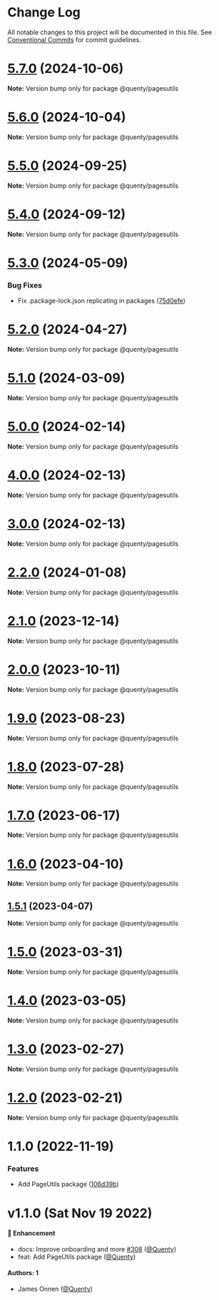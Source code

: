 # Change Log

All notable changes to this project will be documented in this file.
See [Conventional Commits](https://conventionalcommits.org) for commit guidelines.

# [5.7.0](https://github.com/Quenty/NevermoreEngine/compare/@quenty/pagesutils@5.6.0...@quenty/pagesutils@5.7.0) (2024-10-06)

**Note:** Version bump only for package @quenty/pagesutils





# [5.6.0](https://github.com/Quenty/NevermoreEngine/compare/@quenty/pagesutils@5.5.0...@quenty/pagesutils@5.6.0) (2024-10-04)

**Note:** Version bump only for package @quenty/pagesutils





# [5.5.0](https://github.com/Quenty/NevermoreEngine/compare/@quenty/pagesutils@5.4.0...@quenty/pagesutils@5.5.0) (2024-09-25)

**Note:** Version bump only for package @quenty/pagesutils





# [5.4.0](https://github.com/Quenty/NevermoreEngine/compare/@quenty/pagesutils@5.3.0...@quenty/pagesutils@5.4.0) (2024-09-12)

**Note:** Version bump only for package @quenty/pagesutils





# [5.3.0](https://github.com/Quenty/NevermoreEngine/compare/@quenty/pagesutils@5.2.0...@quenty/pagesutils@5.3.0) (2024-05-09)


### Bug Fixes

* Fix .package-lock.json replicating in packages ([75d0efe](https://github.com/Quenty/NevermoreEngine/commit/75d0efeef239f221d93352af71a5b3e930ec23c5))





# [5.2.0](https://github.com/Quenty/NevermoreEngine/compare/@quenty/pagesutils@5.1.0...@quenty/pagesutils@5.2.0) (2024-04-27)

**Note:** Version bump only for package @quenty/pagesutils





# [5.1.0](https://github.com/Quenty/NevermoreEngine/compare/@quenty/pagesutils@5.0.0...@quenty/pagesutils@5.1.0) (2024-03-09)

**Note:** Version bump only for package @quenty/pagesutils





# [5.0.0](https://github.com/Quenty/NevermoreEngine/compare/@quenty/pagesutils@4.0.0...@quenty/pagesutils@5.0.0) (2024-02-14)

**Note:** Version bump only for package @quenty/pagesutils





# [4.0.0](https://github.com/Quenty/NevermoreEngine/compare/@quenty/pagesutils@3.0.0...@quenty/pagesutils@4.0.0) (2024-02-13)

**Note:** Version bump only for package @quenty/pagesutils





# [3.0.0](https://github.com/Quenty/NevermoreEngine/compare/@quenty/pagesutils@2.2.0...@quenty/pagesutils@3.0.0) (2024-02-13)

**Note:** Version bump only for package @quenty/pagesutils





# [2.2.0](https://github.com/Quenty/NevermoreEngine/compare/@quenty/pagesutils@2.1.0...@quenty/pagesutils@2.2.0) (2024-01-08)

**Note:** Version bump only for package @quenty/pagesutils





# [2.1.0](https://github.com/Quenty/NevermoreEngine/compare/@quenty/pagesutils@2.0.0...@quenty/pagesutils@2.1.0) (2023-12-14)

**Note:** Version bump only for package @quenty/pagesutils





# [2.0.0](https://github.com/Quenty/NevermoreEngine/compare/@quenty/pagesutils@1.9.0...@quenty/pagesutils@2.0.0) (2023-10-11)

**Note:** Version bump only for package @quenty/pagesutils





# [1.9.0](https://github.com/Quenty/NevermoreEngine/compare/@quenty/pagesutils@1.8.0...@quenty/pagesutils@1.9.0) (2023-08-23)

**Note:** Version bump only for package @quenty/pagesutils





# [1.8.0](https://github.com/Quenty/NevermoreEngine/compare/@quenty/pagesutils@1.7.0...@quenty/pagesutils@1.8.0) (2023-07-28)

**Note:** Version bump only for package @quenty/pagesutils





# [1.7.0](https://github.com/Quenty/NevermoreEngine/compare/@quenty/pagesutils@1.6.0...@quenty/pagesutils@1.7.0) (2023-06-17)

**Note:** Version bump only for package @quenty/pagesutils





# [1.6.0](https://github.com/Quenty/NevermoreEngine/compare/@quenty/pagesutils@1.5.1...@quenty/pagesutils@1.6.0) (2023-04-10)

**Note:** Version bump only for package @quenty/pagesutils





## [1.5.1](https://github.com/Quenty/NevermoreEngine/compare/@quenty/pagesutils@1.5.0...@quenty/pagesutils@1.5.1) (2023-04-07)

**Note:** Version bump only for package @quenty/pagesutils





# [1.5.0](https://github.com/Quenty/NevermoreEngine/compare/@quenty/pagesutils@1.4.0...@quenty/pagesutils@1.5.0) (2023-03-31)

**Note:** Version bump only for package @quenty/pagesutils





# [1.4.0](https://github.com/Quenty/NevermoreEngine/compare/@quenty/pagesutils@1.3.0...@quenty/pagesutils@1.4.0) (2023-03-05)

**Note:** Version bump only for package @quenty/pagesutils





# [1.3.0](https://github.com/Quenty/NevermoreEngine/compare/@quenty/pagesutils@1.2.0...@quenty/pagesutils@1.3.0) (2023-02-27)

**Note:** Version bump only for package @quenty/pagesutils





# [1.2.0](https://github.com/Quenty/NevermoreEngine/compare/@quenty/pagesutils@1.1.0...@quenty/pagesutils@1.2.0) (2023-02-21)

**Note:** Version bump only for package @quenty/pagesutils





# 1.1.0 (2022-11-19)


### Features

* Add PageUtils package ([106d39b](https://github.com/Quenty/NevermoreEngine/commit/106d39bf12c4c025e824197fd42a79c846ffe668))





# v1.1.0 (Sat Nov 19 2022)

#### 🚀 Enhancement

- docs: Improve onboarding and more [#308](https://github.com/Quenty/NevermoreEngine/pull/308) ([@Quenty](https://github.com/Quenty))
- feat: Add PageUtils package ([@Quenty](https://github.com/Quenty))

#### Authors: 1

- James Onnen ([@Quenty](https://github.com/Quenty))
